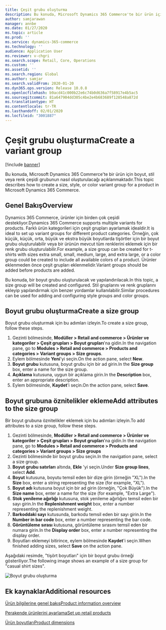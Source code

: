 ```yaml
---
title: Çeşit grubu oluşturma
description: Bu konuda, Microsoft Dynamics 365 Commerce'te bir ürün için boyut, stil veya renk çeşidi grubunun nasıl oluşturulacağı açıklanmaktadır.
author: samjarawan
manager: annbe
ms.date: 01/27/2020
ms.topic: article
ms.prod: ''
ms.service: dynamics-365-commerce
ms.technology: ''
audience: Application User
ms.reviewer: v-chgri
ms.search.scope: Retail, Core, Operations
ms.custom: ''
ms.assetid: ''
ms.search.region: Global
ms.author: samjar
ms.search.validFrom: 2020-01-20
ms.dyn365.ops.version: Release 10.0.8
ms.openlocfilehash: b9acd41c000b22e6c74b0d636a7f58917e4b5ac5
ms.sourcegitcommit: 81a647904dd305c4be2e4b683689f128548a872d
ms.translationtype: HT
ms.contentlocale: tr-TR
ms.lasthandoff: 02/01/2020
ms.locfileid: "3001887"
---
```

# <a name="create-a-variant-group"></a><span data-ttu-id="febb6-103">Çeşit grubu oluşturma</span><span class="sxs-lookup"><span data-stu-id="febb6-103">Create a variant group</span></span>


[!include [banner](includes/banner.md)]

<span data-ttu-id="febb6-104">Bu konuda, Microsoft Dynamics 365 Commerce'te bir ürün için boyut, stil veya renk çeşidi grubunun nasıl oluşturulacağı açıklanmaktadır.</span><span class="sxs-lookup"><span data-stu-id="febb6-104">This topic describes how to create a size, style, or color variant group for a product in Microsoft Dynamics 365 Commerce.</span></span>

## <a name="overview"></a><span data-ttu-id="febb6-105">Genel Bakış</span><span class="sxs-lookup"><span data-stu-id="febb6-105">Overview</span></span>

<span data-ttu-id="febb6-106">Dynamics 365 Commerce, ürünler için birden çok çeşidi destekliyor.</span><span class="sxs-lookup"><span data-stu-id="febb6-106">Dynamics 365 Commerce supports multiple variants for products.</span></span> <span data-ttu-id="febb6-107">Farklı ürün kategorileri için çeşit grupları ayarlamak idealdir.</span><span class="sxs-lookup"><span data-stu-id="febb6-107">It is ideal to set up variant groups for different product categories.</span></span> <span data-ttu-id="febb6-108">Örneğin, çok küçük, küçük, orta, büyük ve ekstra büyük boyutlarda tişörtler için bir boyut grubu oluşturulabilir veya bir ürünün mevcut tüm renklerini eklemek için bir renk grubu oluşturulabilir.</span><span class="sxs-lookup"><span data-stu-id="febb6-108">For example, a size group can be created for t-shirts with sizes extra small, small, medium, large, and extra large, or a color group could be created to include all available colors of a product.</span></span> <span data-ttu-id="febb6-109">Ürünler eklenmeden önce çeşit grupları eklenmelidir.</span><span class="sxs-lookup"><span data-stu-id="febb6-109">Variant groups should be added before products are added.</span></span>

<span data-ttu-id="febb6-110">Bu konuda, bir boyut grubu oluşturulacak ve yapılandırılacak.</span><span class="sxs-lookup"><span data-stu-id="febb6-110">In this topic, a size group will be created and configured.</span></span> <span data-ttu-id="febb6-111">Stil gruplarını ve renk gruplarını ekleyip yapılandırmak için benzer yordamlar kullanılabilir.</span><span class="sxs-lookup"><span data-stu-id="febb6-111">Similar procedures can be used for adding and configuring style groups and color groups.</span></span>

## <a name="create-a-size-group"></a><span data-ttu-id="febb6-112">Boyut grubu oluşturma</span><span class="sxs-lookup"><span data-stu-id="febb6-112">Create a size group</span></span>

<span data-ttu-id="febb6-113">Boyut grubu oluşturmak için bu adımları izleyin.</span><span class="sxs-lookup"><span data-stu-id="febb6-113">To create a size group, follow these steps.</span></span>
 
1. <span data-ttu-id="febb6-114">Gezinti bölmesinde, **Modüller \> Retail and commerce \> Ürünler ve kategoriler \> Çeşit grupları \> Boyut grupları**'na gidin.</span><span class="sxs-lookup"><span data-stu-id="febb6-114">In the navigation pane, go to **Modules \> Retail and commerce \> Products and categories \> Variant groups \> Size groups**.</span></span>
1. <span data-ttu-id="febb6-115">Eylem bölmesinde **Yeni**'yi seçin.</span><span class="sxs-lookup"><span data-stu-id="febb6-115">On the action pane, select **New**.</span></span>
1. <span data-ttu-id="febb6-116">**Boyut grubu** kutusuna, boyut grubu için bir ad girin.</span><span class="sxs-lookup"><span data-stu-id="febb6-116">In the **Size group** box, enter a name for the size group.</span></span>
1. <span data-ttu-id="febb6-117">**Açıklama** kutusuna, uygun bir açıklama girin.</span><span class="sxs-lookup"><span data-stu-id="febb6-117">In the **Description** box, enter an appropriate description.</span></span>
1. <span data-ttu-id="febb6-118">Eylem bölmesinde, **Kaydet**'i seçin.</span><span class="sxs-lookup"><span data-stu-id="febb6-118">On the action pane, select **Save**.</span></span>

## <a name="add-attributes-to-the-size-group"></a><span data-ttu-id="febb6-119">Boyut grubuna öznitelikler ekleme</span><span class="sxs-lookup"><span data-stu-id="febb6-119">Add attributes to the size group</span></span>

<span data-ttu-id="febb6-120">Bir boyut grubuna öznitelikler eklemek için bu adımları izleyin.</span><span class="sxs-lookup"><span data-stu-id="febb6-120">To add attributes to a size group, follow these steps.</span></span>

1. <span data-ttu-id="febb6-121">Gezinti bölmesinde, **Modüller \> Retail and commerce \> Ürünler ve kategoriler \> Çeşit grupları \> Boyut grupları**'na gidin.</span><span class="sxs-lookup"><span data-stu-id="febb6-121">In the navigation pane, go to **Modules \> Retail and commerce \> Products and categories \> Variant groups \> Size groups**</span></span>
1. <span data-ttu-id="febb6-122">Gezinti bölmesinde bir boyut grubu seçin.</span><span class="sxs-lookup"><span data-stu-id="febb6-122">In the navigation pane, select a size group.</span></span>
1. <span data-ttu-id="febb6-123">**Boyut grubu satırları** altında, **Ekle** 'yi seçin.</span><span class="sxs-lookup"><span data-stu-id="febb6-123">Under **Size group lines**, select **Add**.</span></span>
1. <span data-ttu-id="febb6-124">**Boyut** kutusuna, boyutu temsil eden bir dize girin (örneğin "XL").</span><span class="sxs-lookup"><span data-stu-id="febb6-124">In the **Size** box, enter a string representing the size (for example, "XL").</span></span>
1. <span data-ttu-id="febb6-125">**Boyut adı** kutusuna boyut için bir ad girin (örneğin, "Çok Büyük").</span><span class="sxs-lookup"><span data-stu-id="febb6-125">In the **Size name** box, enter a name for the size (for example, "Extra Large").</span></span>
1. <span data-ttu-id="febb6-126">**Stok yenileme ağırlığı** kutusuna, stok yenileme ağırlığını temsil eden bir sayı girin.</span><span class="sxs-lookup"><span data-stu-id="febb6-126">In the **Replenishment weight** box, enter a number representing the replenishment weight.</span></span>
1. <span data-ttu-id="febb6-127">**Barkoddaki sayı** kutusunda, barkodu temsil eden bir sayı girin.</span><span class="sxs-lookup"><span data-stu-id="febb6-127">In the **Number in bar code** box, enter a number representing the bar code.</span></span>
1. <span data-ttu-id="febb6-128">**Görüntüleme sırası** kutusuna, görüntüleme sırasını temsil eden bir numara girin.</span><span class="sxs-lookup"><span data-stu-id="febb6-128">In the **Display order** box, enter a number representing the display order.</span></span>
1. <span data-ttu-id="febb6-129">Boyutları eklemeyi bitirince, eylem bölmesinde **Kaydet**'i seçin.</span><span class="sxs-lookup"><span data-stu-id="febb6-129">When finished adding sizes, select **Save** on the action pane.</span></span>

<span data-ttu-id="febb6-130">Aşağıdaki resimde, "tişört boyutları" için bir boyut grubu örneği gösteriliyor.</span><span class="sxs-lookup"><span data-stu-id="febb6-130">The following image shows an example of a size group for "casual shirt sizes".</span></span>

![Boyut grubu oluşturma](media/create-variant-group.png)

## <a name="additional-resources"></a><span data-ttu-id="febb6-132">Ek kaynaklar</span><span class="sxs-lookup"><span data-stu-id="febb6-132">Additional resources</span></span>

[<span data-ttu-id="febb6-133">Ürün bilgilerine genel bakış</span><span class="sxs-lookup"><span data-stu-id="febb6-133">Product information overview</span></span>](../supply-chain/pim/product-information.md?toc=/dynamics365/commerce/toc.json)

[<span data-ttu-id="febb6-134">Perakende ürünlerini ayarlama</span><span class="sxs-lookup"><span data-stu-id="febb6-134">Set up retail products</span></span>](set-up-retail-products.md)

[<span data-ttu-id="febb6-135">Ürün boyutları</span><span class="sxs-lookup"><span data-stu-id="febb6-135">Product dimensions</span></span>](../supply-chain/pim/product-dimensions.md?toc=/dynamics365/commerce/toc.json)
